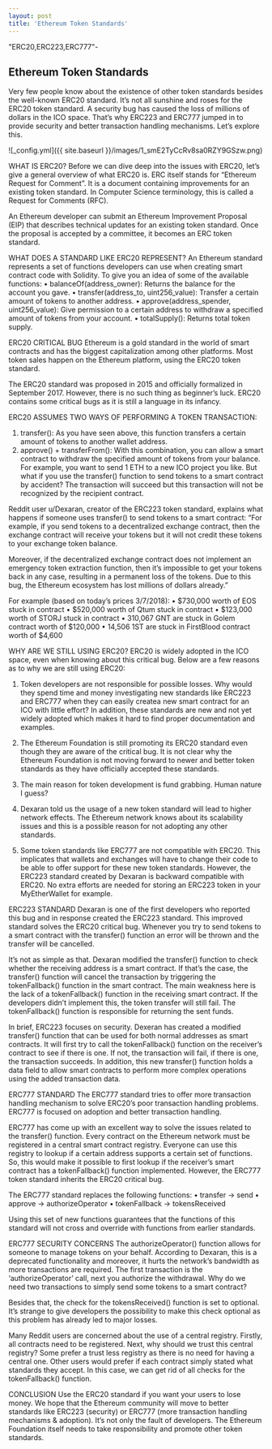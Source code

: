 ```yaml
---
layout: post
title: 'Ethereum Token Standards'
---
```


"ERC20,ERC223,ERC777"- 

Ethereum Token Standards
---

Very few people know about the existence of other token standards besides the well-known ERC20 standard. It’s not all sunshine and roses for the ERC20 token standard. A security bug has caused the loss of millions of dollars in the ICO space. That’s why ERC223 and ERC777 jumped in to provide security and better transaction handling mechanisms. Let’s explore this.

![_config.yml]({{ site.baseurl }}/images/1_smE2TyCcRv8sa0RZY9GSzw.png)

WHAT IS ERC20?
Before we can dive deep into the issues with ERC20, let’s give a general overview of what ERC20 is. ERC itself stands for “Ethereum Request for Comment”. It is a document containing improvements for an existing token standard. In Computer Science terminology, this is called a Request for Comments (RFC).

An Ethereum developer can submit an Ethereum Improvement Proposal (EIP) that describes technical updates for an existing token standard. Once the proposal is accepted by a committee, it becomes an ERC token standard.

WHAT DOES A STANDARD LIKE ERC20 REPRESENT?
An Ethereum standard represents a set of functions developers can use when creating smart contract code with Solidity. To give you an idea of some of the available functions:
• balanceOf(address_owner): Returns the balance for the account you gave.
• transfer(address_to, uint256_value): Transfer a certain amount of tokens to another address.
• approve(address_spender, uint256_value): Give permission to a certain address to withdraw a specified amount of tokens from your account.
• totalSupply(): Returns total token supply.

ERC20 CRITICAL BUG
Ethereum is a gold standard in the world of smart contracts and has the biggest capitalization among other platforms. Most token sales happen on the Ethereum platform, using the ERC20 token standard.

The ERC20 standard was proposed in 2015 and officially formalized in September 2017. However, there is no such thing as beginner’s luck. ERC20 contains some critical bugs as it is still a language in its infancy.

ERC20 ASSUMES TWO WAYS OF PERFORMING A TOKEN TRANSACTION:
1. transfer(): As you have seen above, this function transfers a certain amount of tokens to another wallet address.
2. approve() + transferFrom(): With this combination, you can allow a smart contract to withdraw the specified amount of tokens from your balance. For example, you want to send 1 ETH to a new ICO project you like. But what if you use the transfer() function to send tokens to a smart contract by accident? The transaction will succeed but this transaction will not be recognized by the recipient contract.

Reddit user u/Dexaran, creator of the ERC223 token standard, explains what happens if someone uses transfer() to send tokens to a smart contract: “For example, if you send tokens to a decentralized exchange contract, then the exchange contract will receive your tokens but it will not credit these tokens to your exchange token balance.

Moreover, if the decentralized exchange contract does not implement an emergency token extraction function, then it’s impossible to get your tokens back in any case, resulting in a permanent loss of the tokens. Due to this bug, the Ethereum ecosystem has lost millions of dollars already.”

For example (based on today’s prices 3/7/2018):
• $730,000 worth of EOS stuck in contract
• $520,000 worth of Qtum stuck in contract
• $123,000 worth of STORJ stuck in contract
• 310,067 GNT are stuck in Golem contract worth of $120,000
• 14,506 1ST are stuck in FirstBlood contract worth of $4,600

WHY ARE WE STILL USING ERC20?
ERC20 is widely adopted in the ICO space, even when knowing about this critical bug. Below are a few reasons as to why we are still using ERC20:
1. Token developers are not responsible for possible losses. Why would they spend time and money investigating new standards like ERC223 and ERC777 when they can easily createa new smart contract for an ICO with little effort? In addition, these standards are new and not yet widely adopted which makes it hard to find proper documentation and examples.

2. The Ethereum Foundation is still promoting its ERC20 standard even though they are aware of the critical bug. It is not clear why the Ethereum Foundation is not moving forward to newer and better token standards as they have officially accepted these standards.

3. The main reason for token development is fund grabbing. Human nature I guess?

4. Dexaran told us the usage of a new token standard will lead to higher network effects. The Ethereum network knows about its scalability issues and this is a possible reason for not adopting any other standards.

5. Some token standards like ERC777 are not compatible with ERC20. This implicates that wallets and exchanges will have to change their code to be able to offer support for these new token standards. However, the ERC223 standard created by Dexaran is backward compatible with ERC20. No extra efforts are needed for storing an ERC223 token in your MyEtherWallet for example.

ERC223 STANDARD
Dexaran is one of the first developers who reported this bug and in response created the ERC223 standard. This improved standard solves the ERC20 critical bug. Whenever you try to send tokens to a smart contract with the transfer() function an error will be thrown and the transfer will be cancelled.

It’s not as simple as that. Dexaran modified the transfer() function to check whether the receiving address is a smart contract. If that’s the case, the transfer() function will cancel the transaction by triggering the tokenFallback() function in the smart contract. The main weakness here is the lack of a tokenFallback() function in the receiving smart contract. If the developers didn’t implement this, the token transfer will still fail. The tokenFallback() function is responsible for returning the sent funds.

In brief, ERC223 focuses on security. Dexeran has created a modified transfer() function that can be used for both normal addresses as smart contracts. It will first try to call the tokenFallback() function on the receiver’s contract to see if there is one. If not, the transaction will fail, if there is one, the transaction succeeds. In addition, this new transfer() function holds a data field to allow smart contracts to perform more complex operations using the added transaction data.

ERC777 STANDARD The ERC777 standard tries to offer more transaction handling mechanism to solve ERC20’s poor transaction handling problems. ERC777 is focused on adoption and better transaction handling.

ERC777 has come up with an excellent way to solve the issues related to the transfer() function. Every contract on the Ethereum network must be registered in a central smart contract registry. Everyone can use this registry to lookup if a certain address supports a certain set of functions. So, this would make it possible to first lookup if the receiver’s smart contract has a tokenFallback() function implemented. However, the ERC777 token standard inherits the ERC20 critical bug.

The ERC777 standard replaces the following functions:
• transfer -> send
• approve -> authorizeOperator
• tokenFallback -> tokensReceived

Using this set of new functions guarantees that the functions of this standard will not cross and override with functions from earlier standards.

ERC777 SECURITY CONCERNS The authorizeOperator() function allows for someone to manage tokens on your behalf. According to Dexaran, this is a deprecated functionality and moreover, it hurts the network’s bandwidth as more transactions are required. The first transaction is the ‘authorizeOperator’ call, next you authorize the withdrawal. Why do we need two transactions to simply send some tokens to a smart contract?

Besides that, the check for the tokensReceived() function is set to optional. It’s strange to give developers the possibility to make this check optional as this problem has already led to major losses.

Many Reddit users are concerned about the use of a central registry. Firstly, all contracts need to be registered. Next, why should we trust this central registry? Some prefer a trust less registry as there is no need for having a central one. Other users would prefer if each contract simply stated what standards they accept. In this case, we can get rid of all checks for the tokenFallback() function.

CONCLUSION
Use the ERC20 standard if you want your users to lose money. We hope that the Ethereum community will move to better standards like ERC223 (security) or ERC777 (more transaction handling mechanisms & adoption). It’s not only the fault of developers. The Ethereum Foundation itself needs to take responsibility and promote other token standards.
